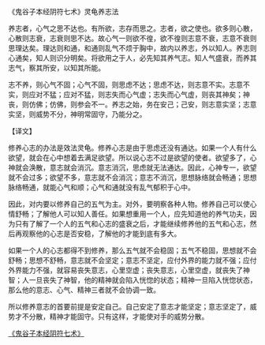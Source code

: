 《鬼谷子本经阴符七术》灵龟养志法

养志者，心气之思不达也。有所欲，志存而思之。志者，欲之使也。欲多则心散，心散则志衰，志衰则思不达。故心气一则欲不徨，欲不徨则志意不衰，志意不衰则思理达矣。理达则和通，和通则乱气不烦于胸中，故内以养志，外以知人。养志则心通矣，知人则识分明矣。将欲用之于人，必先知其养气志。知人气盛衰，而养其志气，察其所安，以知其所能。

志不养，则心气不固；心气不固，则思虑不达；思虑不达，则志意不实。志意不实，则应对不猛；应对不猛，则志失而心气虚；志失而心气虚，则丧其神矣；神丧，则仿佛；仿佛，则参会不一。养志之始，务在安己；己安，则志意实坚；志意实坚，则威势不分，神明常固守，乃能分之。

【译文】

修养心志的办法是效法灵龟。修养心志是由于思虑还没有通达。如果一个人有什么欲望，就会在心中想着去满足欲望。所以说心志不过是欲望的使者。欲望多了，心神就会涣散，意志就会消沉。意志消沉，思虑就无法通达。因此，心神专一，欲望就不会过多；欲望不多，意志就不会消沉；意志不消沉，思想脉络就会畅通；思想脉络畅通，就能心气和顺；心气和通就没有乱气郁积于心中。

因此，对内要以修养自己的五气为主。对外，要明察各种人物。修养自己可以使心情舒畅；了解他人可以知人善任。如果想重用一个人，应先知道他的养气功夫，因为只有了解了一个人的五气和心志的盛衰之后，才能继续修养他的五气和心志，然后再观察他的心志是否安稳，了解他的才能到底有多大。

如果一个人的心志都得不到修养，那么五气就不会稳固；五气不稳固，思想就不会舒畅；思想不舒畅，意志就不会坚定；意志不坚定，应付外界的能力就不强；应付外界能力不强，就容易丧失意志，心里空虚；丧失意志，心里空虚，就丧失了神智；人一旦丧失了神智，他的精神就会陷入恍惚的状态；精神一旦陷入恍惚状态，那么他的意志、心气、精神三者就不会协调一致。

所以修养意志的首要前提是安定自己。自己安定了意志才能坚定；意志坚定了，威势才不分散，精神才能固守。只有这样，才能使对手的威势分散。



[《鬼谷子本经阴符七术》](https://www.sbkk88.com/mingzhu/gudaicn/gudaibingshu/guiguzibenjingyinfuqi/)